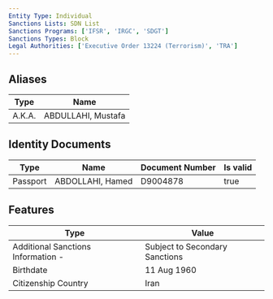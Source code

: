 ```yaml
---
Entity Type: Individual
Sanctions Lists: SDN List
Sanctions Programs: ['IFSR', 'IRGC', 'SDGT']
Sanctions Types: Block
Legal Authorities: ['Executive Order 13224 (Terrorism)', 'TRA']
---
```


## Aliases
| Type  | Name      | 
|-------|-----------|
| A.K.A. | ABDULLAHI, Mustafa |

## Identity Documents
| Type  | Name      | Document Number | Is valid |
|-------|-----------|-----------------|----------|
| Passport | ABDOLLAHI, Hamed | D9004878 | true |

## Features
| Type  | Value      |
|-------|------------|
| Additional Sanctions Information - | Subject to Secondary Sanctions |
| Birthdate | 11 Aug 1960 |
| Citizenship Country | Iran |
